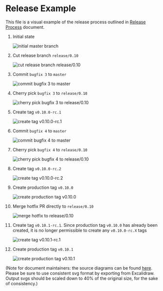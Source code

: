 # Release Example

This file is a visual example of the release process outlined in [Release Process](release-process.md) document.

1. Initial state

    <img src="images/01-initial.svg" alt="initial master branch" />

2. Cut release branch `release/0.10`

    <img src="images/02-release-branch.svg" alt="cut release branch release/0.10" />

3. Commit `bugfix 3` to `master`

    <img src="images/03-bugfix.svg" alt="commit bugfix 3 to master" />

4. Cherry pick `bugfix 3` to `release/0.10`

    <img src="images/04-cherry-pick.svg" alt="cherry pick bugfix 3 to release/0.10" />

5. Create tag `v0.10.0-rc.1`

    <img src="images/05-rc-tag.svg" alt="create tag v0.10.0-rc.1" />

6. Commit `bugfix 4` to `master`

    <img src="images/06-bugfix.svg" alt="commit bugfix 4 to master" />

7. Cherry pick `bugfix 4` to `release/0.10`

    <img src="images/07-cherry-pick.svg" alt="cherry pick bugfix 4 to release/0.10" />

8. Create tag `v0.10.0-rc.2`

    <img src="images/08-rc-tag.svg" alt="create tag v0.10.0-rc.2" />

9. Create production tag `v0.10.0`

    <img src="images/09-production-tag.svg" alt="create production tag v0.10.0" />

10. Merge hotfix PR directly to `release/0.10`

    <img src="images/10-hotfix.svg" alt="merge hotfix to release/0.10" />

11. Create tag `v0.10.1-rc.1`. Since production tag `v0.10.0` has already been created, it is no longer permissible to create
any `v0.10.0-rc.X` tags

    <img src="images/11-rc-tag.svg" alt="create tag v0.10.1-rc.1" />

12. Create production tag `v0.10.1`

    <img src="images/12-production-tag.svg" alt="create production tag v0.10.1" />

(Note for document maintainers: the source diagrams can be found [here](https://link.excalidraw.com/l/1XPZRMVbRNH/32yMzzv0C50).
Please be sure to use consistent svg format by exporting from Excalidraw. Output svgs should be scaled down to 40% of the original
size, for the sake of consistency.)